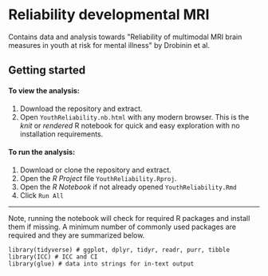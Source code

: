 # Reliability developmental MRI

Contains data and analysis towards "Reliability of multimodal MRI brain measures in youth at risk for mental illness" by Drobinin et al.


## Getting started

#### To view the analysis:

1. Download the repository and extract.
2. Open `YouthReliability.nb.html` with any modern browser. This is the _knit_ or _rendered_ R notebook for quick and easy exploration with no installation requirements.

#### To run the analysis:

1. Download or clone the repository and extract.
2. Open the _R Project_ file `YouthReliability.Rproj`.
3. Open the _R Notebook_ if not already opened `YouthReliability.Rmd`
4. Click `Run All`


---

Note, running the notebook will check for required R packages and install them if missing. A minimum number of commonly used packages are required and they are summarized below.

```{r}
library(tidyverse) # ggplot, dplyr, tidyr, readr, purr, tibble
library(ICC) # ICC and CI
library(glue) # data into strings for in-text output
```
